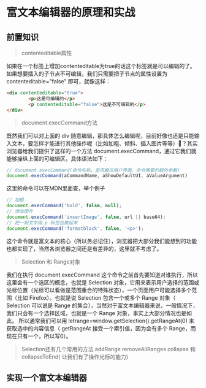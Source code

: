 <!--
 * @Author: sunxiaofan
 * @Date: 2019-11-05 17:37:50
 * @LastEditTime: 2019-11-12 18:04:32
 * @LastEditors: Please set LastEditors
 * @Description: In User Settings Edit
 * @FilePath: \myvuepress\docs\每日一学\2-富文本原理+实战.md
 -->
# 富文本编辑器的原理和实战

## 前置知识

> contenteditable属性

如果在一个标签上增加contenteditable为true的话这个标签就是可以编辑的了。如果想要插入的子节点不可编辑，我们只需要把子节点的属性设置为 contenteditable="false" 即可，就像这样：
```html
<div contenteditable="true">
        <p>这是可编辑的</p>
        <p contenteditable="false">这是不可编辑的</p>
</div>
```

> document.execCommand方法

既然我们可以对上面的 div 随意编辑，那具体怎么编辑呢，目前好像也还是只能输入文本，要怎样才能进行其他操作呢（比如加粗、倾斜、插入图片等等）🤔？其实浏览器给我们提供了这样的一个方法 document.execCommand，通过它我们就能够操纵上面的可编辑区。具体语法如下：

```js
// document.execCommand(命令名称，是否展示用户界面，命令需要的额外参数)
document.execCommand(aCommandName, aShowDefaultUI, aValueArgument)
```
这里的命令可以在MDN里面查，举个例子

```js
// 加粗
document.execCommand('bold', false, null);
// 添加图片
document.execCommand('insertImage', false, url || base64);
// 把一段文字用 p 标签包裹起来
document.execCommand('formatblock', false, '<p>');
```
这个命令就是富文本的核心（所以务必记住），浏览器把大部分我们能想到的功能也都实现了，当然各浏览器之间还是有差异的，这里就不考虑了。

> Selection 和 Range对象

我们在执行 document.execCommand 这个命令之前首先要知道对谁执行，所以这里会有一个选区的概念，也就是 Selection 对象，它用来表示用户选择的范围或光标位置（光标可以看做是范围重合的特殊状态），一个页面用户可能选择多个范围（比如 Firefox）。也就是说 Selection 包含一个或多个 Range 对象（ Selection 可以说是 Range 的集合），当然对于富文本编辑器来说，一般情况下，我们只会有一个选择区域，也就是一个 Range 对象，事实上大部分情况也是如此。
所以通常我们可以用 letrange=window.getSelection().getRangeAt(0) 来获取选中的内容信息（ getRangeAt 接受一个索引值，因为会有多个 Range，而现在只有一个，所以写0）。

> Selection还有几个常用的方法 addRange removeAllRanges collapse 和 collapseToEnd( 让我们有了操作光标的能力)

## 实现一个富文本编辑器





